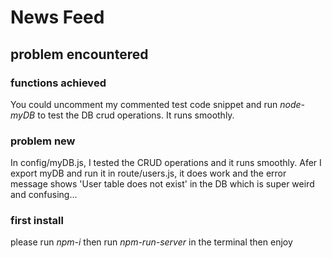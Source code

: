 # News Feed

## problem encountered

### functions achieved

You could uncomment my commented test code snippet and run _node-myDB_
to test the DB crud operations. It runs smoothly.

### problem new

In config/myDB.js, I tested the CRUD operations and it runs smoothly. Afer I export myDB
and run it in route/users.js, it does work and the error message shows 'User table does not exist'
in the DB which is super weird and confusing...

### first install

please run _npm-i_
then run _npm-run-server_ in the terminal
then enjoy

